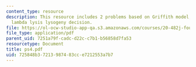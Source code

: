 ```yaml
---
content_type: resource
description: This resource includes 2 problems based on Griffith model, and bacteriophage
  lambda lysis lysogeny decision.
file: https://ol-ocw-studio-app-qa.s3.amazonaws.com/courses/20-482j-foundations-of-algorithms-and-computational-techniques-in-systems-biology-spring-2006/725848b37213987483cce7212553a7b7_ps4.pdf
file_type: application/pdf
parent_uid: 7251a79f-cadc-d22c-c7b1-b56858d7fa53
resourcetype: Document
title: ps4.pdf
uid: 725848b3-7213-9874-83cc-e7212553a7b7
---
```

